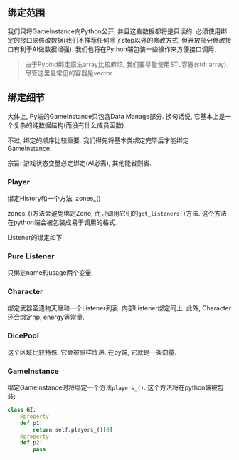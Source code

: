 ## 绑定范围

我们只将GameInstance向Python公开, 并且这些数据都将是只读的. 必须使用绑定的接口来修改数据(我们不推荐任何除了step以外的修改方式, 但开放部分修改接口有利于AI做数据增强). 我们也将在Python端包装一些操作来方便接口调用.

> 由于Pybind绑定原生array比较麻烦, 我们要尽量使用STL容器(std::array). 尽管这里最常见的容器是vector.

## 绑定细节

大体上, Py端的GameInstance只包含Data Manage部分. 换句话说, 它基本上是一个复杂的纯数据结构(而没有什么成员函数).

不过, 绑定的顺序比较重要. 我们得先将基本类绑定完毕后才能绑定GameInstance. 

宗旨: 游戏状态变量必定绑定(AI必需), 其他能省则省. 

### Player

绑定History和一个方法, zones_()

zones_()方法会避免绑定Zone, 而只调用它们的`get_listeners()`方法. 这个方法在python端会被包装成易于调用的格式. 

Listener的绑定如下

### Pure Listener

只绑定name和usage两个变量. 

### Character

绑定武器圣遗物天赋和一个Listener列表. 内部Listener绑定同上. 此外, Character还会绑定hp, energy等常量. 

### DicePool

这个区域比较特殊. 它会被原样传递. 在py端, 它就是一条向量. 

### GameInstance

绑定GameInstance时将绑定一个方法`players_()`. 这个方法将在python端被包装:

```py
class GI:
    @property
    def p1:
        return self.players_()[0]
    @property
    def p2:
        pass
```

